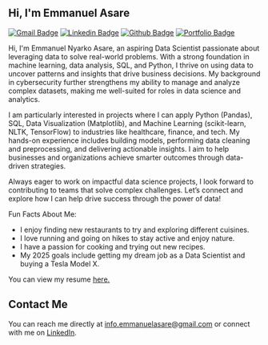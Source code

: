 ## Hi, I'm Emmanuel Asare
[![Gmail Badge](https://img.shields.io/badge/-info.emmanuelasare@gmail.com-c14438?style=flat&logo=Gmail&logoColor=white&link=mailto:info.emmanuelasare@gmail.com)](mailto:info.emmanuelasare@gmail.com) 
[![Linkedin Badge](https://img.shields.io/badge/-Emmanuel%20Asare-0072b1?style=flat&logo=Linkedin&logoColor=white&link=https://www.linkedin.com/in/emmanuel-asare-6b952827b/)](https://www.linkedin.com/in/emmanuel-asare-6b952827b/) 
[![Github Badge](https://img.shields.io/badge/-ekayasare-grey?style=flat&logo=github&logoColor=white&link=https://github.com/ekayasare/)](https://www.github.com/ekayasare/) 
[![Portfolio Badge](https://img.shields.io/badge/portfolio-web-blue?style=flat&link=https://github.com/ekayasare?tab=repositories/)](https://github.com/ekayasare?tab=repositories/)

<p align='left'>
    Hi, I'm Emmanuel Nyarko Asare, an aspiring Data Scientist passionate about leveraging data to solve real-world problems. With a strong foundation in machine learning, data analysis, SQL, and Python, I thrive on using data to uncover patterns and insights that drive business decisions. My background in cybersecurity further strengthens my ability to manage and analyze complex datasets, making me well-suited for roles in data science and analytics.
</p>

<p align='left'>
    I am particularly interested in projects where I can apply Python (Pandas), SQL, Data Visualization (Matplotlib), and Machine Learning (scikit-learn, NLTK, TensorFlow) to industries like healthcare, finance, and tech. My hands-on experience includes building models, performing data cleaning and preprocessing, and delivering actionable insights. I aim to help businesses and organizations achieve smarter outcomes through data-driven strategies.
</p>

<p align='left'>
    Always eager to work on impactful data science projects, I look forward to contributing to teams that solve complex challenges. Let’s connect and explore how I can help drive success through the power of data!
</p>

<p align='left'>
    Fun Facts About Me:
</p>
<ul>
    <li>I enjoy finding new restaurants to try and exploring different cuisines.</li>
    <li>I love running and going on hikes to stay active and enjoy nature.</li>
    <li>I have a passion for cooking and trying out new recipes.</li>
    <li>My 2025 goals include getting my dream job as a Data Scientist and buying a Tesla Model X.</li>
</ul>

</p>

<p align='left'>You can view my resume <a href='https://docs.google.com/document/d/1kcubh3kky-TxXnbzx3MY2sFzu_muD0lsEZ-930_6_IA/edit?tab=t.0' target=_blank><u>here</u>.</a></p>

## Contact Me
You can reach me directly at [info.emmanuelasare@gmail.com](mailto:info.emmanuelasare@gmail.com) or connect with me on [LinkedIn](https://www.linkedin.com/in/emmanuel-asare-6b952827b/).
